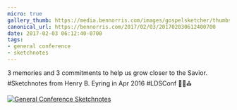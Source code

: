 ```yaml
---
micro: true
gallery_thumb: https://media.bennorris.com/images/gospelsketcher/thumbs/apr-16-0-eyring.jpg
canonical_url: https://bennorris.com/2017/02/03/201702030612400700
date: 2017-02-03 06:12:40-0700
tags:
- general conference
- sketchnotes
---
```


3 memories and 3 commitments to help us grow closer to the Savior. #Sketchnotes from Henry B. Eyring in Apr 2016 #LDSConf ✍🏼⛪️

[![General Conference Sketchnotes](https://media.bennorris.com/images/gospelsketcher/general-conference/apr-2016/apr-16-0-eyring.jpg)](https://media.bennorris.com/images/gospelsketcher/general-conference/apr-2016/apr-16-0-eyring.jpg)
